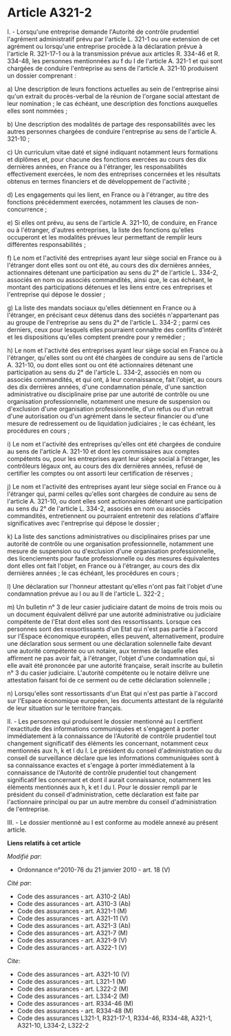 # Article A321-2

I. - Lorsqu'une entreprise demande l'Autorité de contrôle prudentiel l'agrément administratif prévu par l'article L. 321-1 ou
une extension de cet agrément ou lorsqu'une entreprise procède à la déclaration prévue à l'article R. 321-17-1 ou à la
transmission prévue aux articles R. 334-46 et R. 334-48, les personnes mentionnées au f du I de l'article A. 321-1 et qui
sont chargées de conduire l'entreprise au sens de l'article A. 321-10 produisent un dossier comprenant :

a) Une description de leurs fonctions actuelles au sein de l'entreprise ainsi qu'un extrait du procès-verbal de la réunion de
l'organe social attestant de leur nomination ; le cas échéant, une description des fonctions auxquelles elles sont nommées ;

b) Une description des modalités de partage des responsabilités avec les autres personnes chargées de conduire l'entreprise
au sens de l'article A. 321-10 ;

c) Un curriculum vitae daté et signé indiquant notamment leurs formations et diplômes et, pour chacune des fonctions exercées
au cours des dix dernières années, en France ou à l'étranger, les responsabilités effectivement exercées, le nom des
entreprises concernées et les résultats obtenus en termes financiers et de développement de l'activité ;

d) Les engagements qui les lient, en France ou à l'étranger, au titre des fonctions précédemment exercées, notamment les
clauses de non-concurrence ;

e) Si elles ont prévu, au sens de l'article A. 321-10, de conduire, en France ou à l'étranger, d'autres entreprises, la liste
des fonctions qu'elles occuperont et les modalités prévues leur permettant de remplir leurs différentes responsabilités ;

f) Le nom et l'activité des entreprises ayant leur siège social en France ou à l'étranger dont elles sont ou ont été, au
cours des dix dernières années, actionnaires détenant une participation au sens du 2° de l'article L. 334-2, associés en nom
ou associés commandités, ainsi que, le cas échéant, le montant des participations détenues et les liens entre ces entreprises
et l'entreprise qui dépose le dossier ;

g) La liste des mandats sociaux qu'elles détiennent en France ou à l'étranger, en précisant ceux détenus dans des sociétés
n'appartenant pas au groupe de l'entreprise au sens du 2° de l'article L. 334-2 ; parmi ces derniers, ceux pour lesquels
elles pourraient connaître des conflits d'intérêt et les dispositions qu'elles comptent prendre pour y remédier ;

h) Le nom et l'activité des entreprises ayant leur siège social en France ou à l'étranger, qu'elles sont ou ont été chargées
de conduire au sens de l'article A. 321-10, ou dont elles sont ou ont été actionnaires détenant une participation au sens du
2° de l'article L. 334-2, associés en nom ou associés commandités, et qui ont, à leur connaissance, fait l'objet, au cours
des dix dernières années, d'une condamnation pénale, d'une sanction administrative ou disciplinaire prise par une autorité de
contrôle ou une organisation professionnelle, notamment une mesure de suspension ou d'exclusion d'une organisation
professionnelle, d'un refus ou d'un retrait d'une autorisation ou d'un agrément dans le secteur financier ou d'une mesure de
redressement ou de liquidation judiciaires ; le cas échéant, les procédures en cours ;

i) Le nom et l'activité des entreprises qu'elles ont été chargées de conduire au sens de l'article A. 321-10 et dont les
commissaires aux comptes compétents ou, pour les entreprises ayant leur siège social à l'étranger, les contrôleurs légaux
ont, au cours des dix dernières années, refusé de certifier les comptes ou ont assorti leur certification de réserves ;

j) Le nom et l'activité des entreprises ayant leur siège social en France ou à l'étranger qui, parmi celles qu'elles sont
chargées de conduire au sens de l'article A. 321-10, ou dont elles sont actionnaires détenant une participation au sens du 2°
de l'article L. 334-2, associés en nom ou associés commandités, entretiennent ou pourraient entretenir des relations
d'affaire significatives avec l'entreprise qui dépose le dossier ;

k) La liste des sanctions administratives ou disciplinaires prises par une autorité de contrôle ou une organisation
professionnelle, notamment une mesure de suspension ou d'exclusion d'une organisation professionnelle, des licenciements pour
faute professionnelle ou des mesures équivalentes dont elles ont fait l'objet, en France ou à l'étranger, au cours des dix
dernières années ; le cas échéant, les procédures en cours ;

l) Une déclaration sur l'honneur attestant qu'elles n'ont pas fait l'objet d'une condamnation prévue au I ou au II de
l'article L. 322-2 ;

m) Un bulletin n° 3 de leur casier judiciaire datant de moins de trois mois ou un document équivalent délivré par une
autorité administrative ou judiciaire compétente de l'Etat dont elles sont des ressortissants. Lorsque ces personnes sont des
ressortissants d'un Etat qui n'est pas partie à l'accord sur l'Espace économique européen, elles peuvent, alternativement,
produire une déclaration sous serment ou une déclaration solennelle faite devant une autorité compétente ou un notaire, aux
termes de laquelle elles affirment ne pas avoir fait, à l'étranger, l'objet d'une condamnation qui, si elle avait été
prononcée par une autorité française, serait inscrite au bulletin n° 3 du casier judiciaire. L'autorité compétente ou le
notaire délivre une attestation faisant foi de ce serment ou de cette déclaration solennelle ;

n) Lorsqu'elles sont ressortissants d'un Etat qui n'est pas partie à l'accord sur l'Espace économique européen, les documents
attestant de la régularité de leur situation sur le territoire français.

II. - Les personnes qui produisent le dossier mentionné au I certifient l'exactitude des informations communiquées et
s'engagent à porter immédiatement à la connaissance de l'Autorité de contrôle prudentiel tout changement significatif des
éléments les concernant, notamment ceux mentionnés aux h, k et l du I. Le président du conseil d'administration ou du conseil
de surveillance déclare que les informations communiquées sont à sa connaissance exactes et s'engage à porter immédiatement à
la connaissance de l'Autorité de contrôle prudentiel tout changement significatif les concernant et dont il aurait
connaissance, notamment les éléments mentionnés aux h, k et l du I. Pour le dossier rempli par le président du conseil
d'administration, cette déclaration est faite par l'actionnaire principal ou par un autre membre du conseil d'administration
de l'entreprise.

III. - Le dossier mentionné au I est conforme au modèle annexé au présent article.

**Liens relatifs à cet article**

_Modifié par_:

  - Ordonnance n°2010-76 du 21 janvier 2010 - art. 18 (V)

_Cité par_:

  - Code des assurances - art. A310-2 (Ab)
  - Code des assurances - art. A310-3 (Ab)
  - Code des assurances - art. A321-1 (M)
  - Code des assurances - art. A321-11 (V)
  - Code des assurances - art. A321-3 (Ab)
  - Code des assurances - art. A321-7 (M)
  - Code des assurances - art. A321-9 (V)
  - Code des assurances - art. A322-1 (V)

_Cite_:

  - Code des assurances - art. A321-10 (V)
  - Code des assurances - art. L321-1 (M)
  - Code des assurances - art. L322-2 (M)
  - Code des assurances - art. L334-2 (M)
  - Code des assurances - art. R334-46 (M)
  - Code des assurances - art. R334-48 (M)
  - Code des assurances L321-1, R321-17-1, R334-46, R334-48, A321-1, A321-10, L334-2, L322-2
